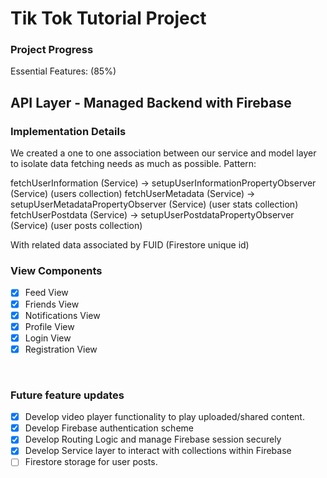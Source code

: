 #  Tik Tok Tutorial Project

### Project Progress
Essential Features: (85%)

## API Layer - Managed Backend with Firebase
### Implementation Details
We created a one to one association between our service and model layer to isolate data fetching needs as much as possible.
Pattern:

fetchUserInformation (Service) -> setupUserInformationPropertyObserver (Service) (users collection)
fetchUserMetadata (Service) -> setupUserMetadataPropertyObserver (Service)       (user stats collection)
fetchUserPostdata (Service) -> setupUserPostdataPropertyObserver (Service)       (user posts collection) 

With related data associated by FUID (Firestore unique id)
    
### View Components 

- [x] Feed View
- [x] Friends View
- [x] Notifications View
- [x] Profile View
- [X] Login View
- [X] Registration View

<br/>

### Future feature updates
- [x] Develop video player functionality to play uploaded/shared content.
- [x] Develop Firebase authentication scheme
- [x] Develop Routing Logic and manage Firebase session securely
- [x] Develop Service layer to interact with collections within Firebase
- [ ] Firestore storage for user posts.
